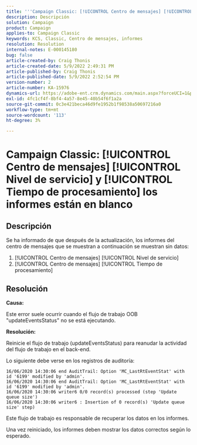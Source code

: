 ```yaml
---
title: '''Campaign Classic: [!UICONTROL Centro de mensajes] [!UICONTROL Nivel de servicio] y [!UICONTROL Tiempo de procesamiento] los informes están en blanco'
description: Descripción
solution: Campaign
product: Campaign
applies-to: Campaign Classic
keywords: KCS, Classic, Centro de mensajes, informes
resolution: Resolution
internal-notes: E-000145180
bug: false
article-created-by: Craig Thonis
article-created-date: 5/9/2022 2:49:31 PM
article-published-by: Craig Thonis
article-published-date: 5/9/2022 2:52:54 PM
version-number: 2
article-number: KA-15976
dynamics-url: https://adobe-ent.crm.dynamics.com/main.aspx?forceUCI=1&pagetype=entityrecord&etn=knowledgearticle&id=7f60453b-a7cf-ec11-a7b5-00224809c196
exl-id: 4fc1cf4f-8bf4-4a57-8e45-40b54f6f1a2a
source-git-commit: 0c3e421beca46d9fe1952b1f98538a50697216a0
workflow-type: tm+mt
source-wordcount: '113'
ht-degree: 3%

---
```


# Campaign Classic: [!UICONTROL Centro de mensajes] [!UICONTROL Nivel de servicio] y [!UICONTROL Tiempo de procesamiento] los informes están en blanco

## Descripción


Se ha informado de que después de la actualización, los informes del centro de mensajes que se muestran a continuación se muestran sin datos:

1. [!UICONTROL Centro de mensajes] [!UICONTROL Nivel de servicio]
2. [!UICONTROL Centro de mensajes] [!UICONTROL Tiempo de procesamiento]


## Resolución


<b>Causa: </b>

Este error suele ocurrir cuando el flujo de trabajo OOB &quot;updateEventsStatus&quot; no se está ejecutando.

<b>Resolución:</b>

Reinicie el flujo de trabajo (updateEventsStatus) para reanudar la actividad del flujo de trabajo en el back-end.

Lo siguiente debe verse en los registros de auditoría:


```
16/06/2020 14:30:06 end AuditTrail: Option 'MC_LastRtEventStat' with id '6199' modified by 'admin'.
16/06/2020 14:30:06 end AuditTrail: Option 'MC_LastRtEventStat' with id '6199' modified by 'admin'.
16/06/2020 14:30:06 writer6 0/0 record(s) processed (step 'Update queue size')
16/06/2020 14:30:06 writer6 : Insertion of 0 record(s) 'Update queue size' step)
```


Este flujo de trabajo es responsable de recuperar los datos en los informes.

Una vez reiniciado, los informes deben mostrar los datos correctos según lo esperado.
